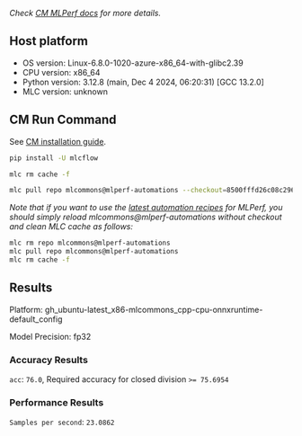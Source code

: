 *Check [CM MLPerf docs](https://docs.mlcommons.org/inference) for more details.*

## Host platform

* OS version: Linux-6.8.0-1020-azure-x86_64-with-glibc2.39
* CPU version: x86_64
* Python version: 3.12.8 (main, Dec  4 2024, 06:20:31) [GCC 13.2.0]
* MLC version: unknown

## CM Run Command

See [CM installation guide](https://docs.mlcommons.org/inference/install/).

```bash
pip install -U mlcflow

mlc rm cache -f

mlc pull repo mlcommons@mlperf-automations --checkout=8500fffd26c08c29674dd0b232af940b925d36bc


```
*Note that if you want to use the [latest automation recipes](https://docs.mlcommons.org/inference) for MLPerf,
 you should simply reload mlcommons@mlperf-automations without checkout and clean MLC cache as follows:*

```bash
mlc rm repo mlcommons@mlperf-automations
mlc pull repo mlcommons@mlperf-automations
mlc rm cache -f

```

## Results

Platform: gh_ubuntu-latest_x86-mlcommons_cpp-cpu-onnxruntime-default_config

Model Precision: fp32

### Accuracy Results 
`acc`: `76.0`, Required accuracy for closed division `>= 75.6954`

### Performance Results 
`Samples per second`: `23.0862`
